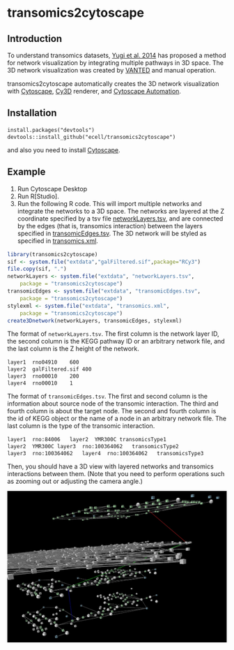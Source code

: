# transomics2cytoscape

## Introduction

To understand transomics datasets, [Yugi et al. 2014](https://pubmed.ncbi.nlm.nih.gov/25131207)
has proposed a method for network visualization by integrating multiple pathways in 3D space.
The 3D network visualization was created by
[VANTED](https://pubmed.ncbi.nlm.nih.gov/23140568)
and manual operation.

transomics2cytoscape automatically creates the 3D network visualization with
[Cytoscape](https://cytoscape.org/), 
[Cy3D](http://apps.cytoscape.org/apps/cy3d) renderer, and
[Cytoscape Automation](https://pubmed.ncbi.nlm.nih.gov/31477170).

## Installation

```{R}
install.packages("devtools")
devtools::install_github("ecell/transomics2cytoscape")
```

and also you need to install [Cytoscape](https://cytoscape.org/).

## Example

1. Run Cytoscape Desktop
2. Run R[Studio].
3. Run the following R code. This will import multiple networks and integrate the networks to a 3D space. The networks are layered at the Z coordinate specified by a tsv file [networkLayers.tsv](./inst/extdata/networkLayers.tsv), and are connected by the edges (that is, transomics interaction) between the layers specified in [transomicEdges.tsv](./inst/extdata/transomicEdges.tsv). The 3D network will be styled as specified in [transomics.xml](./inst/extdata/transomics.xml).

```R
library(transomics2cytoscape)
sif <- system.file("extdata","galFiltered.sif",package="RCy3")
file.copy(sif, ".")
networkLayers <- system.file("extdata", "networkLayers.tsv",
    package = "transomics2cytoscape")
transomicEdges <- system.file("extdata", "transomicEdges.tsv",
    package = "transomics2cytoscape")
stylexml <- system.file("extdata", "transomics.xml",
    package = "transomics2cytoscape")
create3Dnetwork(networkLayers, transomicEdges, stylexml)
```

The format of `networkLayers.tsv`.
The first column is the network layer ID, the second column is the KEGG pathway ID or an arbitrary network file, and the last column is the Z height of the network.
```
layer1	rno04910	600
layer2	galFiltered.sif	400
layer3	rno00010	200
layer4	rno00010	1
```

The format of `transomicEdges.tsv`.
The first and second column is the information about source node of the transomic interaction. The third and fourth column is about the target node.
The second and fourth column is the id of KEGG object or the name of a node in an arbitrary network file.
The last column is the type of the transomic interaction.
```
layer1	rno:84006	layer2	YMR300C	transomicsType1
layer2	YMR300C	layer3	rno:100364062	transomicsType2
layer3	rno:100364062	layer4	rno:100364062	transomicsType3
```

Then, you should have a 3D view with layered networks and transomics interactions between them.
(Note that you need to perform operations such as zooming out or adjusting the camera angle.)

![4layers](man/figures/4layers.jpg)
